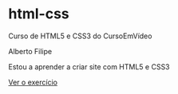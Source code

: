 # html-css
Curso de HTML5 e CSS3 do CursoEmVídeo 

Alberto Filipe

Estou a aprender a criar site com HTML5 e CSS3

<a href="https://albertoofilipe.github.io/html-css/exercicios/ex001/index.html"> Ver o exercício </a>

